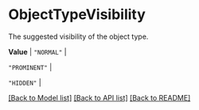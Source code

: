 # ObjectTypeVisibility

The suggested visibility of the object type.

**Value** |
`"NORMAL"` |

`"PROMINENT"` |

`"HIDDEN"` |



[[Back to Model list]](../../README.md#documentation-for-models) [[Back to API list]](../../README.md#documentation-for-api-endpoints) [[Back to README]](../../README.md)
